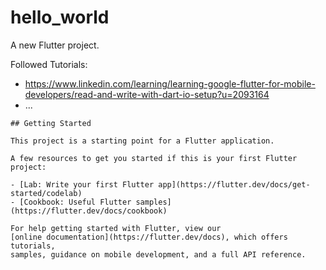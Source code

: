 # hello_world

A new Flutter project.

Followed Tutorials:
* https://www.linkedin.com/learning/learning-google-flutter-for-mobile-developers/read-and-write-with-dart-io-setup?u=2093164
* ...

```
## Getting Started

This project is a starting point for a Flutter application.

A few resources to get you started if this is your first Flutter project:

- [Lab: Write your first Flutter app](https://flutter.dev/docs/get-started/codelab)
- [Cookbook: Useful Flutter samples](https://flutter.dev/docs/cookbook)

For help getting started with Flutter, view our 
[online documentation](https://flutter.dev/docs), which offers tutorials, 
samples, guidance on mobile development, and a full API reference.
```